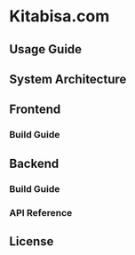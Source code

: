 # Kitabisa.com

## Usage Guide

## System Architecture

## Frontend
### Build Guide

## Backend
### Build Guide
### API Reference

## License
